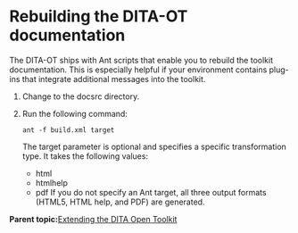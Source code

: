 # Rebuilding the DITA-OT documentation

The DITA-OT ships with Ant scripts that enable you to rebuild the toolkit documentation. This is especially helpful if your environment contains plug-ins that integrate additional messages into the toolkit.

1.  Change to the docsrc directory.
2.  Run the following command:

    ```
    ant -f build.xml target
    ```

    The target parameter is optional and specifies a specific transformation type. It takes the following values:

    -   html
    -   htmlhelp
    -   pdf
    If you do not specify an Ant target, all three output formats \(HTML5, HTML help, and PDF\) are generated.


**Parent topic:**[Extending the DITA Open Toolkit](../dev_ref/extending-the-ot.md)

